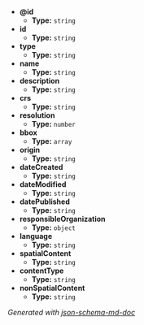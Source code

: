  - <b id="#/properties/@id">@id</b>
	 - **Type:** `string`
 - <b id="#/properties/id">id</b>
	 - **Type:** `string`
 - <b id="#/properties/type">type</b>
	 - **Type:** `string`
 - <b id="#/properties/name">name</b>
	 - **Type:** `string`
 - <b id="#/properties/description">description</b>
	 - **Type:** `string`
 - <b id="#/properties/crs">crs</b>
	 - **Type:** `string`
 - <b id="#/properties/resolution">resolution</b>
	 - **Type:** `number`
 - <b id="#/properties/bbox">bbox</b>
	 - **Type:** `array`
 - <b id="#/properties/origin">origin</b>
	 - **Type:** `string`
 - <b id="#/properties/dateCreated">dateCreated</b>
	 - **Type:** `string`
 - <b id="#/properties/dateModified">dateModified</b>
	 - **Type:** `string`
 - <b id="#/properties/datePublished">datePublished</b>
	 - **Type:** `string`
 - <b id="#/properties/responsibleOrganization">responsibleOrganization</b>
	 - **Type:** `object`
 - <b id="#/properties/language">language</b>
	 - **Type:** `string`
 - <b id="#/properties/spatialContent">spatialContent</b>
	 - **Type:** `string`
 - <b id="#/properties/contentType">contentType</b>
	 - **Type:** `string`
 - <b id="#/properties/nonSpatialContent">nonSpatialContent</b>
	 - **Type:** `string`

_Generated with [json-schema-md-doc](https://brianwendt.github.io/json-schema-md-doc/)_